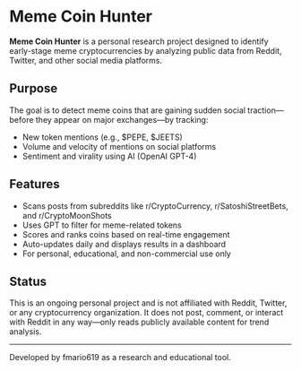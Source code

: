 
# Meme Coin Hunter

**Meme Coin Hunter** is a personal research project designed to identify early-stage meme cryptocurrencies by analyzing public data from Reddit, Twitter, and other social media platforms.

## Purpose

The goal is to detect meme coins that are gaining sudden social traction—before they appear on major exchanges—by tracking:
- New token mentions (e.g., $PEPE, $JEETS)
- Volume and velocity of mentions on social platforms
- Sentiment and virality using AI (OpenAI GPT-4)

## Features

- Scans posts from subreddits like r/CryptoCurrency, r/SatoshiStreetBets, and r/CryptoMoonShots
- Uses GPT to filter for meme-related tokens
- Scores and ranks coins based on real-time engagement
- Auto-updates daily and displays results in a dashboard
- For personal, educational, and non-commercial use only

## Status

This is an ongoing personal project and is not affiliated with Reddit, Twitter, or any cryptocurrency organization. It does not post, comment, or interact with Reddit in any way—only reads publicly available content for trend analysis.

---

Developed by fmario619 as a research and educational tool.


